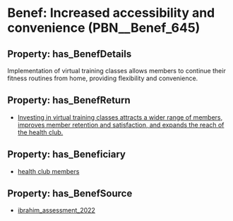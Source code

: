 # Benef: __Increased accessibility and convenience__ (PBN__Benef_645)

## Property: has_BenefDetails

Implementation of virtual training classes allows members to continue their fitness routines from home, providing flexibility and convenience.

## Property: has_BenefReturn

* [Investing in virtual training classes attracts a wider range of members, improves member retention and satisfaction, and expands the reach of the health club.](../BenefReturn/PBN__BenefReturn_695)

## Property: has_Beneficiary

* [health club members](../Stakeholder/PBN__Stakeholder_272)

## Property: has_BenefSource

* [ibrahim_assessment_2022](../Article/PBN__Article_128)

